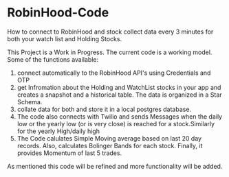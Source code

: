 # RobinHood-Code
How to connect to RobinHood and stock collect data every 3 minutes for both your watch list and Holding Stocks. 


This Project is a Work in Progress. The current code is a working model.
Some of the functions available:
1)  connect automatically to the RobinHood API's using Credentials and OTP
2)  get Infromation about the Holding and WatchList stocks in your app and creates a snapshot and a historical table. The data is organized in a Star Schema.
3) collate data for both and store it in a local postgres database.
4) The code also connects with Twilio and sends Messages when the daily low or the yearly low (or is very close) is reached for a stock.Similarly for the yearly High/daily high
5) The Code calulates Simple Moving average based on last 20 day records. Also, calculates Bolinger Bands for each stock. Finally, it provides Momentum of last 5 trades.

As mentioned this code will be refined and more functionality will be added.
